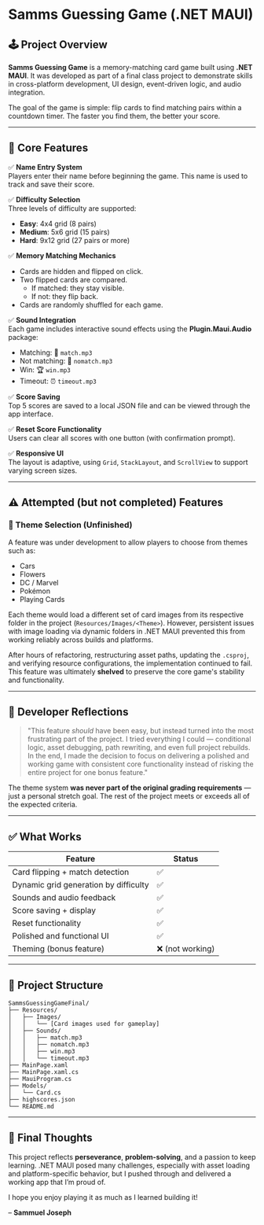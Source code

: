 
# Samms Guessing Game (.NET MAUI)

## 🕹️ Project Overview

**Samms Guessing Game** is a memory-matching card game built using **.NET MAUI**. It was developed as part of a final class project to demonstrate skills in cross-platform development, UI design, event-driven logic, and audio integration.

The goal of the game is simple: flip cards to find matching pairs within a countdown timer. The faster you find them, the better your score.

---

## 🎯 Core Features

✅ **Name Entry System**  
Players enter their name before beginning the game. This name is used to track and save their score.

✅ **Difficulty Selection**  
Three levels of difficulty are supported:  
- **Easy**: 4x4 grid (8 pairs)  
- **Medium**: 5x6 grid (15 pairs)  
- **Hard**: 9x12 grid (27 pairs or more)

✅ **Memory Matching Mechanics**  
- Cards are hidden and flipped on click.
- Two flipped cards are compared.
  - If matched: they stay visible.
  - If not: they flip back.
- Cards are randomly shuffled for each game.

✅ **Sound Integration**  
Each game includes interactive sound effects using the **Plugin.Maui.Audio** package:
- Matching: 🎵 `match.mp3`
- Not matching: 🔕 `nomatch.mp3`
- Win: 🏆 `win.mp3`
- Timeout: ⏰ `timeout.mp3`

✅ **Score Saving**  
Top 5 scores are saved to a local JSON file and can be viewed through the app interface.

✅ **Reset Score Functionality**  
Users can clear all scores with one button (with confirmation prompt).

✅ **Responsive UI**  
The layout is adaptive, using `Grid`, `StackLayout`, and `ScrollView` to support varying screen sizes.

---

## ⚠️ Attempted (but not completed) Features

### 🎨 Theme Selection (Unfinished)
A feature was under development to allow players to choose from themes such as:
- Cars
- Flowers
- DC / Marvel
- Pokémon
- Playing Cards

Each theme would load a different set of card images from its respective folder in the project (`Resources/Images/<Theme>`). However, persistent issues with image loading via dynamic folders in .NET MAUI prevented this from working reliably across builds and platforms.

After hours of refactoring, restructuring asset paths, updating the `.csproj`, and verifying resource configurations, the implementation continued to fail. This feature was ultimately **shelved** to preserve the core game's stability and functionality.

---

## 😤 Developer Reflections

> "This feature *should* have been easy, but instead turned into the most frustrating part of the project. I tried everything I could — conditional logic, asset debugging, path rewriting, and even full project rebuilds. In the end, I made the decision to focus on delivering a polished and working game with consistent core functionality instead of risking the entire project for one bonus feature."

The theme system **was never part of the original grading requirements** — just a personal stretch goal. The rest of the project meets or exceeds all of the expected criteria.

---

## ✅ What Works

| Feature                  | Status  |
|--------------------------|---------|
| Card flipping + match detection | ✅ |
| Dynamic grid generation by difficulty | ✅ |
| Sounds and audio feedback | ✅ |
| Score saving + display | ✅ |
| Reset functionality | ✅ |
| Polished and functional UI | ✅ |
| Theming (bonus feature) | ❌ (not working) |

---

## 📁 Project Structure

```
SammsGuessingGameFinal/
├── Resources/
│   ├── Images/
│   │   └── [Card images used for gameplay]
│   ├── Sounds/
│   │   ├── match.mp3
│   │   ├── nomatch.mp3
│   │   ├── win.mp3
│   │   └── timeout.mp3
├── MainPage.xaml
├── MainPage.xaml.cs
├── MauiProgram.cs
├── Models/
│   └── Card.cs
├── highscores.json
└── README.md
```

---

## 💭 Final Thoughts

This project reflects **perseverance**, **problem-solving**, and a passion to keep learning. .NET MAUI posed many challenges, especially with asset loading and platform-specific behavior, but I pushed through and delivered a working app that I’m proud of.

I hope you enjoy playing it as much as I learned building it!

– **Sammuel Joseph**
